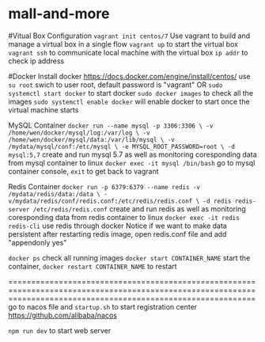 # mall-and-more

#Vitual Box Configuration
`vagrant init centos/7` Use vagrant to build and manage a virtual box in a single flow 
`vagrant up` to start the virtual box
`vagrant ssh` to communicate local machine with the virtual box
`ip addr` to check ip address

#Docker
Install docker https://docs.docker.com/engine/install/centos/
use `su root` swich to user root, default password is "vagrant"
OR
`sudo systemctl start docker` to start docker
`sudo docker images` to check all the images
`sudo systemctl enable docker` will enable docker to start once the virtual machine starts

MySQL Container
`docker run --name mysql -p 3306:3306 \
-v /home/wen/docker/mysql/log:/var/log \
-v /home/wen/docker/mysql/data:/var/lib/mysql \
-v /mydata/mysql/conf:/etc/mysql \
-e MYSQL_ROOT_PASSWORD=root \
-d mysql:5,7`  create and run mysql 5.7 as well as monitoring coresponding data from mysql container to linux
`docker exec -it mysql /bin/bash` go to mysql container console, `exit` to get back to vagrant

Redis Container
`docker run -p 6379:6379 --name redis -v /mydata/redis/data:/data \
-v/mydata/redis/conf/redis.conf:/etc/redis/redis.conf \
-d redis redis-server /etc/redis/redis.conf` create and run redis as well as monitoring coresponding data from redis container to linux
`docker exec -it redis redis-cli` use redis through docker
Notice if we want to make data persistent after restarting redis image, open redis.conf file and add "appendonly yes"

`docker ps` check all running images
`docker start CONTAINER_NAME` start the container, `docker restart CONTAINER_NAME` to restart

==================================================================================================================================================================
go to nacos file and `startup.sh` to start registration center https://github.com/alibaba/nacos

`npm run dev` to start web server






